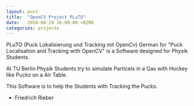 ```yaml
---
layout: post
title: 	"OpenCV Project PLuTO"
date:	2018-08-29 16:00:00 +0200
categories: projects
---
```


PLuTO (Puck Lokalisierung und Tracking mit OpenCv) German for "Puck Localisation and Tracking with OpenCV" is a Software designed for Physik Students.

At TU Berlin Physik Students try to simulate Particels in a Gas with Hockey like Pucks on a Air Table.

This Software is to help the Students with Tracking the Pucks.

- Friedrich Rieber